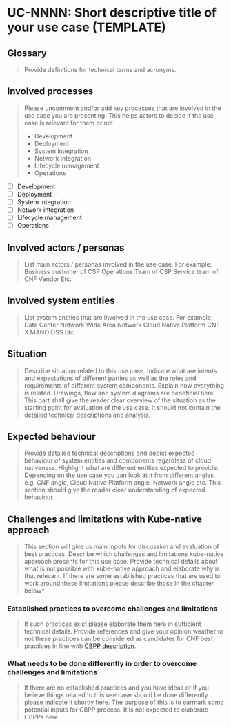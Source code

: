 # UC-NNNN: Short descriptive title of your use case (TEMPLATE)

## Glossary

> Provide definitions for technical terms and acronyms.

## Involved processes

> Please uncomment and/or add key processes that are involved in the use case you are presenting. This helps actors to decide if the use case is relevant for them or not.
>
> - Development
> - Deployment
> - System integration
> - Network integration
> - Lifecycle management
> - Operations
>
- [ ] Development
- [ ] Deployment
- [ ] System integration
- [ ] Network integration
- [ ] Lifecycle management
- [ ] Operations

## Involved actors / personas

> List main actors / personas involved in the use case. For example:
Business customer of CSP
Operations Team of CSP
Service team of CNF Vendor
Etc.

## Involved system entities

> List system entities that are involved in the use case. For example:
Data Center Network
Wide Area Network
Cloud Native Platform
CNF X
MANO
OSS
Etc.

## Situation

> Describe situation related to this use case. Indicate what are intents and expectations of different parties as well as the roles and requirements of different system components. Explain how everything is related. Drawings, flow and system diagrams are beneficial here. This part shall give the reader clear overview of the situation as the starting point for evaluation of the use case. It should not contain the detailed technical descriptions and analysis.

## Expected behaviour

> Provide detailed technical descriptions and depict expected behaviour of system entities and components regardless of cloud nativeness. Highlight what are different entities expected to provide. Depending on the use case you can look at it from different angles e.g. CNF angle, Cloud Native Platform angle, Network angle etc. This section should give the reader clear understanding of expected behaviour.

## Challenges and limitations with Kube-native approach

> This section will give us main inputs for discussion and evaluation of best practices. Describe which challenges and limitations kube-native approach presents for this use case. Provide technical details about what is not possible with kube-native approach and elaborate why is that relevant. If there are some established practices that are used to work around these limitations please describe those in the chapter below*

### Established practices to overcome challenges and limitations

> If such practices exist please elaborate them here in sufficient technical details. Provide references and give your opinion weather or not these practices can be considered as candidates for CNF best practices in line with [CBPP description](../doc/cbpps/0001-cnf-best-practice-proposal-process.md).

### What needs to be done differently in order to overcome challenges and limitations

> If there are no established practices and you have ideas or if you believe things related to this use case should be done differently please indicate it shortly here. The purpose of this is to earmark some potential inputs for CBPP process. It is not expected to elaborate CBPPs here.
